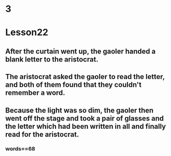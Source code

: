 # 3
# Lesson22
## After the curtain went up, the gaoler handed a blank letter to the aristocrat.
## The aristocrat asked the gaoler to read the letter, and both of them found that they couldn't remember a word.
## Because the light was so dim, the gaoler then went off the stage and took a pair of glasses and the letter which had been written in all and **finally read for the aristocrat**.
### words==68